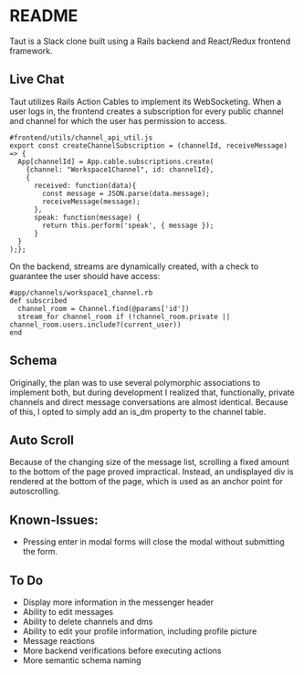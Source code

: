 # README

Taut is a Slack clone built using a Rails backend and React/Redux frontend framework.

## Live Chat

Taut utilizes Rails Action Cables to implement its WebSocketing.
When a user logs in, the frontend creates a subscription for every public channel and channel for which the user has permission to access.
```
#frontend/utils/channel_api_util.js
export const createChannelSubscription = (channelId, receiveMessage) => {
  App[channelId] = App.cable.subscriptions.create(
    {channel: "Workspace1Channel", id: channelId},
    {
      received: function(data){
        const message = JSON.parse(data.message);
        receiveMessage(message);
      },
      speak: function(message) {
        return this.perform('speak', { message });
      }
  }
);};
```

On the backend, streams are dynamically created, with a check to guarantee
the user should have access:
```
#app/channels/workspace1_channel.rb
def subscribed
  channel_room = Channel.find(@params['id'])
  stream_for channel_room if (!channel_room.private || channel_room.users.include?(current_user))
end
```

## Schema
Originally, the plan was to use several polymorphic associations to implement
both, but during development I realized that, functionally, private channels
and direct message conversations are almost identical. Because of this, I
opted to simply add an is_dm property to the channel table.

## Auto Scroll
Because of the changing size of the message list, scrolling a fixed amount to
the bottom of the page proved impractical. Instead, an undisplayed div is rendered
at the bottom of the page, which is used as an anchor point for autoscrolling.

## Known-Issues:
* Pressing enter in modal forms will close the modal without submitting the form.

## To Do
* Display more information in the messenger header
* Ability to edit messages
* Ability to delete channels and dms
* Ability to edit your profile information, including profile picture
* Message reactions
* More backend verifications before executing actions
* More semantic schema naming
